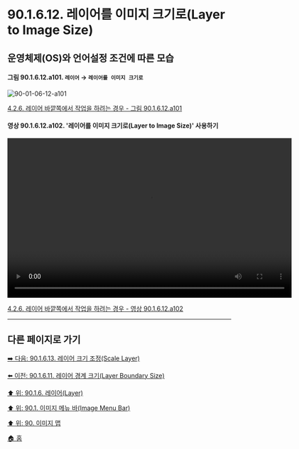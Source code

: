 # 90.1.6.12. 레이어를 이미지 크기로(Layer to Image Size)
## 운영체제(OS)와 언어설정 조건에 따른 모습

<a id="90-01-06-12-a101"></a>

#### 그림 90.1.6.12.a101. `레이어` → `레이어를 이미지 크기로`
![90-01-06-12-a101](https://github.com/wonder13662/gimp/assets/15767104/9a9a8ecc-0fed-4853-8f8e-b33d33d4ab1f)

[4.2.6. 레이어 바깥쪽에서 작업을 하려는 경우 - 그림 90.1.6.12.a101](./04-02-06-you-are-trying-to-act-outside-the-layer.md#90-01-06-12-a101)

<a id="90-01-06-12-a102"></a>

#### 영상 90.1.6.12.a102. '레이어를 이미지 크기로(Layer to Image Size)' 사용하기
<video controls="controls" width="640" height="360" environment="MacOS:Sonoma 14.2.1 GIMP 2.10.36" src="https://github.com/wonder13662/gimp/assets/15767104/38ec687e-8280-457b-90ea-deb1c6f1722e"></video>

[4.2.6. 레이어 바깥쪽에서 작업을 하려는 경우 - 영상 90.1.6.12.a102](./04-02-06-you-are-trying-to-act-outside-the-layer.md#90-01-06-12-a102)

***

## 다른 페이지로 가기

[➡️ 다음: 90.1.6.13. 레이어 크기 조정(Scale Layer)](./90-01-06-13-scale_layer.md)

[⬅️ 이전: 90.1.6.11. 레이어 경계 크기(Layer Boundary Size)](./90-01-06-11-layer_boundary_size.md)

[⬆️ 위: 90.1.6. 레이어(Layer)](./90-01-06-00-layer.md)

[⬆️ 위: 90.1. 이미지 메뉴 바(Image Menu Bar)](./90-01-00-image-menu-bar.md)

[⬆️ 위: 90. 이미지 맵](./90-00-image-map.md)

[🏠 홈](./00-home.md)
